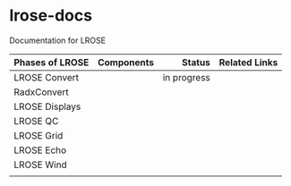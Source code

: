# lrose-docs
Documentation for LROSE

| Phases of LROSE | Components  | Status        | Related Links |
| --------------- |:-------------:| -----------:|:--------------|
| LROSE Convert   |               | in progress |               |
| RadxConvert     |               |             | |
| LROSE Displays  |               |             | |
| LROSE QC        |               |             | |
| LROSE Grid      |               |             | |
| LROSE Echo      |               |             | |
| LROSE Wind      |               |             | |
|                 |               |             | |
